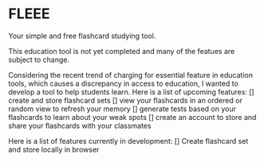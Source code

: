 # FLEEE
Your simple and free flashcard studying tool.

This education tool is not yet completed and many of the featues are subject to change. 

Considering the recent trend of charging for essential feature in education tools, which causes a discrepancy in access to education, I wanted to develop a tool to help students learn. Here is a list of upcoming features:
[] create and store flashcard sets
[] view your flashcards in an ordered or random view to refresh your memory
[] generate tests based on your flashcards to learn about your weak spots
[] create an account to store and share your flashcards with your classmates

Here is a list of features currently in development:
[] Create flashcard set and store locally in browser
